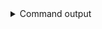 
<details>
<summary>Command output</summary>

```sh

docker compose exec cli-aws \
    aws \
        --profile minio \
        --endpoint-url=http://minio:9000 \
        --region eu-south-1 \
        s3 \
        ls s3://bucket --recursive --human-readable
2024-01-22 22:43:33   40.0 MiB large-messages/eaf8c224-6a8b-4432-b388-bee3b11585e4

```

</details>
      
